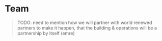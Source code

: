 # Team

> TODO: need to mention how we will partner with world renewed partners to make it happen, that the building & operations will be a partnership by itself (emre)

